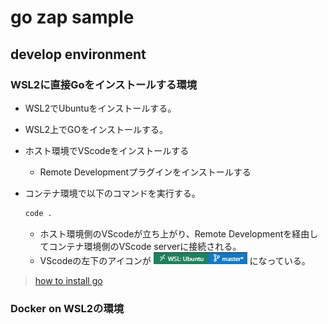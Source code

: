 # go zap sample

## develop environment

### WSL2に直接Goをインストールする環境

- WSL2でUbuntuをインストールする。
- WSL2上でGOをインストールする。
- ホスト環境でVScodeをインストールする
  - Remote Developmentプラグインをインストールする
- コンテナ環境で以下のコマンドを実行する。  

  ```bash
  code .
  ```

  - ホスト環境側のVScodeが立ち上がり、Remote Developmentを経由してコンテナ環境側のVScode serverに接続される。
  - VScodeの左下のアイコンが ![img](./vscode.jpg) になっている。

> [how to install go](https://go.dev/doc/install)

### Docker on WSL2の環境
